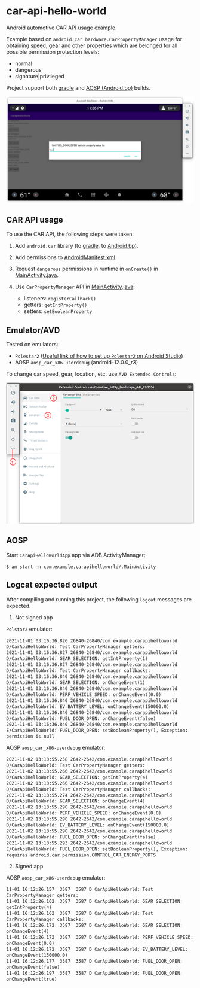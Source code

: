 # car-api-hello-world
Android automotive CAR API usage example.

Example based on `android.car.hardware.CarPropertyManager` usage for obtaining speed, gear and other properties which are belonged for all possible permission protection levels:
- normal
- dangerous
- signature|privileged

Project support both [gradle](app/build.gradle) and [AOSP (Android.bp)](Android.bp) builds. 

![](doc/screenshots/MainView-SetDialogue.png)


## CAR API usage
To use the CAR API, the following steps were taken:

1. Add `android.car` library (to [gradle](app/build.gradle), to [Android.bp](Android.bp)).

2. Add permissions to [AndroidManifest.xml](app/src/main/AndroidManifest.xml).

3. Request `dangerous` permissions in runtime in `onCreate()` in [MainActivity.java](app/src/main/java/com/example/carapihelloworld/MainActivity.java).

4. Use `CarPropertyManager` API in [MainActivity.java](app/src/main/java/com/example/carapihelloworld/MainActivity.java):
    - listeners: `registerCallback()`
    - getters: `getIntProperty()`
    - setters: `setBooleanProperty`

## Emulator/AVD
Tested on emulators:
- `Polestar2` ([Useful link of how to set up `Polestar2` on Android Studio](https://stackoverflow.com/questions/57968790/android-automotive-emulator-no-system-images-installed-for-this-target/58159715#58159715))
- AOSP `aosp_car_x86-userdebug` (android-12.0.0_r3)

To change car speed, gear, location, etc. use `AVD Extended Controls`:

![](doc/screenshots/ExtendedControls-CarData.png)


## AOSP
Start `CarApiHelloWorldApp` app via ADB ActivityManager:
```
$ am start -n com.example.carapihelloworld/.MainActivity
```

## Logcat expected output
After compiling and running this project, the following `logcat` messages are expected.

1. Not signed app

`Polstar2` emulator:
```
2021-11-01 03:16:36.826 26840-26840/com.example.carapihelloworld D/CarApiHelloWorld: Test CarPropertyManager getters:
2021-11-01 03:16:36.827 26840-26840/com.example.carapihelloworld D/CarApiHelloWorld: GEAR_SELECTION: getIntProperty(1)
2021-11-01 03:16:36.827 26840-26840/com.example.carapihelloworld D/CarApiHelloWorld: Test CarPropertyManager callbacks:
2021-11-01 03:16:36.840 26840-26840/com.example.carapihelloworld D/CarApiHelloWorld: GEAR_SELECTION: onChangeEvent(1)
2021-11-01 03:16:36.840 26840-26840/com.example.carapihelloworld D/CarApiHelloWorld: PERF_VEHICLE_SPEED: onChangeEvent(0.0)
2021-11-01 03:16:36.840 26840-26840/com.example.carapihelloworld D/CarApiHelloWorld: EV_BATTERY_LEVEL: onChangeEvent(150000.0)
2021-11-01 03:16:36.840 26840-26840/com.example.carapihelloworld D/CarApiHelloWorld: FUEL_DOOR_OPEN: onChangeEvent(false)
2021-11-01 03:16:36.840 26840-26840/com.example.carapihelloworld E/CarApiHelloWorld: FUEL_DOOR_OPEN: setBooleanProperty(), Exception: permission is null
```
AOSP `aosp_car_x86-userdebug` emulator:
```
2021-11-02 13:13:55.258 2642-2642/com.example.carapihelloworld D/CarApiHelloWorld: Test CarPropertyManager getters:
2021-11-02 13:13:55.266 2642-2642/com.example.carapihelloworld D/CarApiHelloWorld: GEAR_SELECTION: getIntProperty(4)
2021-11-02 13:13:55.266 2642-2642/com.example.carapihelloworld D/CarApiHelloWorld: Test CarPropertyManager callbacks:
2021-11-02 13:13:55.274 2642-2642/com.example.carapihelloworld D/CarApiHelloWorld: GEAR_SELECTION: onChangeEvent(4)
2021-11-02 13:13:55.290 2642-2642/com.example.carapihelloworld D/CarApiHelloWorld: PERF_VEHICLE_SPEED: onChangeEvent(0.0)
2021-11-02 13:13:55.290 2642-2642/com.example.carapihelloworld D/CarApiHelloWorld: EV_BATTERY_LEVEL: onChangeEvent(150000.0)
2021-11-02 13:13:55.290 2642-2642/com.example.carapihelloworld D/CarApiHelloWorld: FUEL_DOOR_OPEN: onChangeEvent(false)
2021-11-02 13:13:55.293 2642-2642/com.example.carapihelloworld E/CarApiHelloWorld: FUEL_DOOR_OPEN: setBooleanProperty(), Exception: requires android.car.permission.CONTROL_CAR_ENERGY_PORTS
```
2. Signed app

AOSP `aosp_car_x86-userdebug` emulator:
```
11-01 16:12:26.157  3587  3587 D CarApiHelloWorld: Test CarPropertyManager getters:
11-01 16:12:26.162  3587  3587 D CarApiHelloWorld: GEAR_SELECTION: getIntProperty(4)
11-01 16:12:26.162  3587  3587 D CarApiHelloWorld: Test CarPropertyManager callbacks:
11-01 16:12:26.172  3587  3587 D CarApiHelloWorld: GEAR_SELECTION: onChangeEvent(4)
11-01 16:12:26.172  3587  3587 D CarApiHelloWorld: PERF_VEHICLE_SPEED: onChangeEvent(0.0)
11-01 16:12:26.172  3587  3587 D CarApiHelloWorld: EV_BATTERY_LEVEL: onChangeEvent(150000.0)
11-01 16:12:26.177  3587  3587 D CarApiHelloWorld: FUEL_DOOR_OPEN: onChangeEvent(false)
11-01 16:12:26.197  3587  3587 D CarApiHelloWorld: FUEL_DOOR_OPEN: onChangeEvent(true)
```
